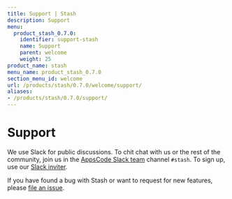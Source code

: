 ```yaml
---
title: Support | Stash
description: Support
menu:
  product_stash_0.7.0:
    identifier: support-stash
    name: Support
    parent: welcome
    weight: 25
product_name: stash
menu_name: product_stash_0.7.0
section_menu_id: welcome
url: /products/stash/0.7.0/welcome/support/
aliases:
- /products/stash/0.7.0/support/
---
```


# Support

We use Slack for public discussions. To chit chat with us or the rest of the community, join us in the [AppsCode Slack team](https://appscode.slack.com/messages/C8NCX6N23/details/) channel `#stash`. To sign up, use our [Slack inviter](https://slack.appscode.com/).

If you have found a bug with Stash or want to request for new features, please [file an issue](https://github.com/appscode/stash/issues/new).
